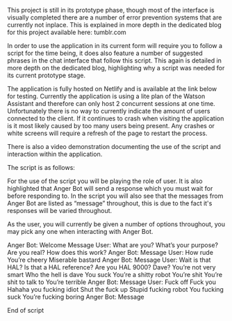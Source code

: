 This project is still in its prototype phase, though most of the interface is visually completed there are a number of error prevention systems that are currently not inplace. This is explained in more depth in the dedicated blog for this project available here: tumblr.com

In order to use the application in its current form will require you to follow a script for the time being, it does also feature a number of suggested phrases in the chat interface that follow this script. This again is detailed in more depth on the dedicated blog, highlighting why a script was needed for its current prototype stage.

The application is fully hosted on Netlify and is available at the link below for testing. Currently the application is using a lite plan of the Watson Assistant and therefore can only host 2 concurrent sessions at one time. Unfortunately there is no way to currently indicate the amount of users connected to the client. If it continues to crash when visiting the application is it most likely caused by too many users being present. Any crashes or white screens will require a refresh of the page to restart the process.

There is also a video demonstration documenting the use of the script and interaction within the application.

The script is as follows:

For the use of the script you will be playing the role of user. It is also highlighted that Anger Bot will send a response which you must wait for before responding to. In the script you will also see that the messages from Anger Bot are listed as “message” throughout, this is due to the fact it's responses will be varied throughout.

As the user, you will currently be given a number of options throughout, you may pick any one when interacting with Anger Bot.

Anger Bot: Welcome Message
User:
What are you?
What’s your purpose?
Are you real?
How does this work?
Anger Bot: Message
User:
How rude
You’re cheery
Miserable bastard
Anger Bot: Message
User:
Wait is that HAL?
Is that a HAL reference?
Are you HAL 9000?
Dave? You’re not very smart
Who the hell is dave
You suck
You’re a shitty robot
You’re shit
You’re shit to talk to
You’re terrible
Anger Bot: Message
User:
Fuck off
Fuck you
Hahaha you fucking idiot
Shut the fuck up
Stupid fucking robot
You fucking suck
You’re fucking boring
Anger Bot: Message

End of script
